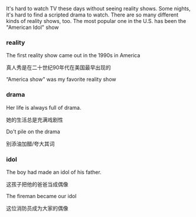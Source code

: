 It's hard to watch TV these days without seeing reality shows. Some nights, it's hard to find a scripted drama to watch. There are so many different kinds of reality shows, too. The most popular one in the U.S. has been the "American Idol" show


### reality

The first reality show came out in the 1990s in America

真人秀是在二十世纪90年代在美国最早出现的


“America show" was my favorite reality show


### drama

Her life is always full of drama.

她的生活总是充满戏剧性

Do't pile on the drama

别添油加醋/夸大其词


### idol

The boy had made an idol of his father.

这孩子把他的爸爸当成偶像

The fireman became our idol

这位消防员成为大家的偶像
